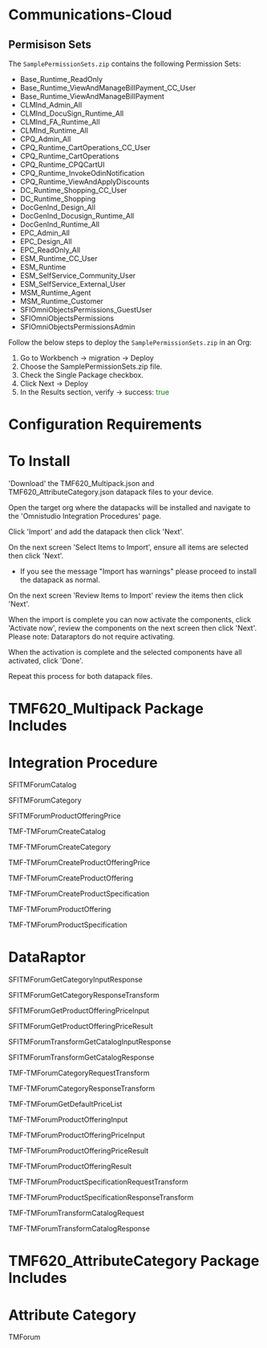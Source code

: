 # Communications-Cloud

## Permisison Sets

The `SamplePermissionSets.zip` contains the following Permission Sets:
- Base_Runtime_ReadOnly
- Base_Runtime_ViewAndManageBillPayment_CC_User
- Base_Runtime_ViewAndManageBillPayment
- CLMInd_Admin_All
- CLMInd_DocuSign_Runtime_All
- CLMInd_FA_Runtime_All
- CLMInd_Runtime_All
- CPQ_Admin_All
- CPQ_Runtime_CartOperations_CC_User
- CPQ_Runtime_CartOperations
- CPQ_Runtime_CPQCartUI
- CPQ_Runtime_InvokeOdinNotification
- CPQ_Runtime_ViewAndApplyDiscounts
- DC_Runtime_Shopping_CC_User
- DC_Runtime_Shopping
- DocGenInd_Design_All
- DocGenInd_Docusign_Runtime_All
- DocGenInd_Runtime_All
- EPC_Admin_All
- EPC_Design_All
- EPC_ReadOnly_All
- ESM_Runtime_CC_User
- ESM_Runtime
- ESM_SelfService_Community_User
- ESM_SelfService_External_User
- MSM_Runtime_Agent
- MSM_Runtime_Customer
- SFIOmniObjectsPermissions_GuestUser
- SFIOmniObjectsPermissions
- SFIOmniObjectsPermissionsAdmin

Follow the below steps to deploy the `SamplePermissionSets.zip` in an Org:

1. Go to Workbench -> migration -> Deploy
2. Choose the SamplePermissionSets.zip file.
3. Check the Single Package checkbox.
4. Click Next -> Deploy
5. In the Results section, verify -> success: <span style="color: green;">true</span>

# Configuration Requirements

# To Install

'Download' the TMF620_Multipack.json and TMF620_AttributeCategory.json datapack files to your device.

Open the target org where the datapacks will be installed and navigate to the 'Omnistudio Integration Procedures' page.

Click 'Import' and add the datapack then click 'Next'.

On the next screen 'Select Items to Import', ensure all items are selected then click 'Next'.
 - If you see the message "Import has warnings" please proceed to install the datapack as normal.

On the next screen 'Review Items to Import' review the items then click 'Next'.

When the import is complete you can now activate the components, click 'Activate now', review the components on the next screen then click 'Next'.
Please note: Dataraptors do not require activating.

When the activation is complete and the selected components have all activated, click 'Done'.

Repeat this process for both datapack files.

# TMF620_Multipack Package Includes
# Integration Procedure 
SFITMForumCatalog

SFITMForumCategory

SFITMForumProductOfferingPrice

TMF-TMForumCreateCatalog

TMF-TMForumCreateCategory

TMF-TMForumCreateProductOfferingPrice

TMF-TMForumCreateProductOffering

TMF-TMForumCreateProductSpecification

TMF-TMForumProductOffering

TMF-TMForumProductSpecification

# DataRaptor 
SFITMForumGetCategoryInputResponse

SFITMForumGetCategoryResponseTransform

SFITMForumGetProductOfferingPriceInput

SFITMForumGetProductOfferingPriceResult

SFITMForumTransformGetCatalogInputResponse

SFITMForumTransformGetCatalogResponse

TMF-TMForumCategoryRequestTransform

TMF-TMForumCategoryResponseTransform

TMF-TMForumGetDefaultPriceList

TMF-TMForumProductOfferingInput

TMF-TMForumProductOfferingPriceInput

TMF-TMForumProductOfferingPriceResult

TMF-TMForumProductOfferingResult

TMF-TMForumProductSpecificationRequestTransform

TMF-TMForumProductSpecificationResponseTransform

TMF-TMForumTransformCatalogRequest

TMF-TMForumTransformCatalogResponse

# TMF620_AttributeCategory Package Includes
# Attribute Category
TMForum
